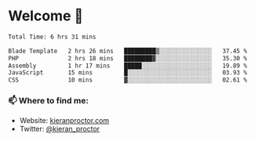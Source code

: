 # Welcome 🦘

<!--START_SECTION:waka-->

```txt
Total Time: 6 hrs 31 mins

Blade Template   2 hrs 26 mins   █████████▒░░░░░░░░░░░░░░░   37.45 %
PHP              2 hrs 18 mins   ████████▓░░░░░░░░░░░░░░░░   35.30 %
Assembly         1 hr 17 mins    █████░░░░░░░░░░░░░░░░░░░░   19.89 %
JavaScript       15 mins         █░░░░░░░░░░░░░░░░░░░░░░░░   03.93 %
CSS              10 mins         ▓░░░░░░░░░░░░░░░░░░░░░░░░   02.61 %
```

<!--END_SECTION:waka-->

### 📫 Where to find me:

-   Website: [kieranproctor.com](https://kieranproctor.com/)
-   Twitter: [@kieran_proctor](https://twitter.com/kieran_proctor)
